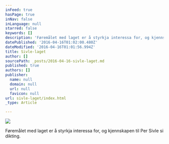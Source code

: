 ```yaml
---
inFeed: true
hasPage: true
inNav: false
inLanguage: null
starred: false
keywords: []
description: 'Føremålet med laget er å styrkja interessa for, og kjennskapen til Per Sivle si dikting.'
datePublished: '2016-04-16T01:02:00.480Z'
dateModified: '2016-04-16T01:01:56.994Z'
title: Sivle-laget
author: []
sourcePath: _posts/2016-04-16-sivle-laget.md
published: true
authors: []
publisher:
  name: null
  domain: null
  url: null
  favicon: null
url: sivle-laget/index.html
_type: Article

---
```

![](https://the-grid-user-content.s3-us-west-2.amazonaws.com/e13a8486-15bb-4906-8385-02155295150c.gif)

  
Føremålet med laget er å styrkja interessa for, og kjennskapen til Per Sivle si dikting.